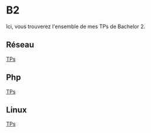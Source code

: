 # B2

Ici, vous trouverez l'ensemble de mes TPs de Bachelor 2.

## Réseau

[TPs](./Reseau/README.md)

## Php

[TPs](./Php/README.md)

## Linux

[TPs](./Linux/README.md)